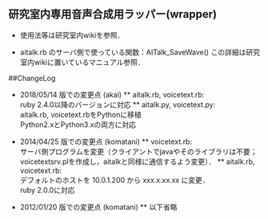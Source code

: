 ﻿研究室内専用音声合成用ラッパー(wrapper)
---

* 使用法等は研究室内wikiを参照．

* aitalk.rb のサーバ側で使っている関数：AITalk_SaveWave()
  この詳細は研究室内wikiに置いているマニュアル参照．


##ChangeLog
* 2018/05/14 版での変更点 (akai)
** aitalk.rb, voicetext.rb:  
	     ruby 2.4.0以降のバージョンに対応
** aitalk.py, voicetext.py:  
	     aitalk.rb, voicetext.rbをPythonに移植  
	     Python2.xとPython3.xの両方に対応
* 2014/04/25 版での変更点 (komatani)
** voicetext.rb:  
	     サーバ側プログラムを変更（クライアントでjavaやそのライブラリは不要；  
	     voicetextsrv.plを作成し，aitalkと同様に通信するよう変更）．
** aitalk.rb, voicetext.rb:  
	     デフォルトのホストを 10.0.1.200 から xxx.x.xx.xx に変更．  
	     ruby 2.0.0に対応

* 2012/01/20 版での変更点 (komatani)
** 以下省略

